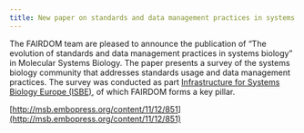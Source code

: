 ```yaml
---
title: New paper on standards and data management practices in systems biology
---
```


The FAIRDOM team are pleased to announce the publication of “The evolution of standards and data management practices in systems biology” 
in Molecular Systems Biology. The paper presents a survey of the systems biology community that addresses standards usage and data management practices. 
The survey was conducted as part [Infrastructure for Systems Biology Europe (ISBE)](http://project.isbe.eu/), of which FAIRDOM forms a key pillar.

[http://msb.embopress.org/content/11/12/851](http://msb.embopress.org/content/11/12/851)
